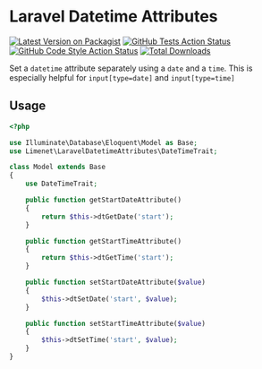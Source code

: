 # Laravel Datetime Attributes

[![Latest Version on Packagist](https://img.shields.io/packagist/v/limenet/laravel-datetime-attributes.svg?style=flat-square)](https://packagist.org/packages/limenet/laravel-datetime-attributes)
[![GitHub Tests Action Status](https://img.shields.io/github/actions/workflow/status/limenet/laravel-datetime-attributes/run-tests.yml?branch=master&label=tests&style=flat-square)](https://github.com/limenet/laravel-datetime-attributes/actions?query=workflow%3Arun-tests+branch%3Amaster)
[![GitHub Code Style Action Status](https://img.shields.io/github/actions/workflow/status/limenet/laravel-datetime-attributes/fix-php-code-style-issues.yml?branch=master&label=code%20style&style=flat-square)](https://github.com/limenet/laravel-datetime-attributes/actions?query=workflow%3A"Fix+PHP+code+style+issues"+branch%3Amaster)
[![Total Downloads](https://img.shields.io/packagist/dt/limenet/laravel-datetime-attributes.svg?style=flat-square)](https://packagist.org/packages/limenet/laravel-datetime-attributes)

Set a `datetime` attribute separately using a `date` and a `time`. This is especially helpful for `input[type=date]` and `input[type=time]`

## Usage

```php
<?php

use Illuminate\Database\Eloquent\Model as Base;
use Limenet\LaravelDatetimeAttributes\DateTimeTrait;

class Model extends Base
{
    use DateTimeTrait;

    public function getStartDateAttribute()
    {
        return $this->dtGetDate('start');
    }

    public function getStartTimeAttribute()
    {
        return $this->dtGetTime('start');
    }

    public function setStartDateAttribute($value)
    {
        $this->dtSetDate('start', $value);
    }

    public function setStartTimeAttribute($value)
    {
        $this->dtSetTime('start', $value);
    }
}

```
